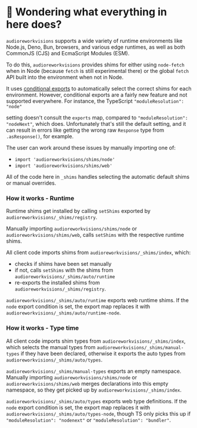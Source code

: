 # 👋 Wondering what everything in here does?

`audioreworkvisions` supports a wide variety of runtime environments like Node.js, Deno, Bun, browsers, and various
edge runtimes, as well as both CommonJS (CJS) and EcmaScript Modules (ESM).

To do this, `audioreworkvisions` provides shims for either using `node-fetch` when in Node (because `fetch` is still experimental there) or the global `fetch` API built into the environment when not in Node.

It uses [conditional exports](https://nodejs.org/api/packages.html#conditional-exports) to
automatically select the correct shims for each environment. However, conditional exports are a fairly new
feature and not supported everywhere. For instance, the TypeScript `"moduleResolution": "node"`

setting doesn't consult the `exports` map, compared to `"moduleResolution": "nodeNext"`, which does.
Unfortunately that's still the default setting, and it can result in errors like
getting the wrong raw `Response` type from `.asResponse()`, for example.

The user can work around these issues by manually importing one of:

- `import 'audioreworkvisions/shims/node'`
- `import 'audioreworkvisions/shims/web'`

All of the code here in `_shims` handles selecting the automatic default shims or manual overrides.

### How it works - Runtime

Runtime shims get installed by calling `setShims` exported by `audioreworkvisions/_shims/registry`.

Manually importing `audioreworkvisions/shims/node` or `audioreworkvisions/shims/web`, calls `setShims` with the respective runtime shims.

All client code imports shims from `audioreworkvisions/_shims/index`, which:

- checks if shims have been set manually
- if not, calls `setShims` with the shims from `audioreworkvisions/_shims/auto/runtime`
- re-exports the installed shims from `audioreworkvisions/_shims/registry`.

`audioreworkvisions/_shims/auto/runtime` exports web runtime shims.
If the `node` export condition is set, the export map replaces it with `audioreworkvisions/_shims/auto/runtime-node`.

### How it works - Type time

All client code imports shim types from `audioreworkvisions/_shims/index`, which selects the manual types from `audioreworkvisions/_shims/manual-types` if they have been declared, otherwise it exports the auto types from `audioreworkvisions/_shims/auto/types`.

`audioreworkvisions/_shims/manual-types` exports an empty namespace.
Manually importing `audioreworkvisions/shims/node` or `audioreworkvisions/shims/web` merges declarations into this empty namespace, so they get picked up by `audioreworkvisions/_shims/index`.

`audioreworkvisions/_shims/auto/types` exports web type definitions.
If the `node` export condition is set, the export map replaces it with `audioreworkvisions/_shims/auto/types-node`, though TS only picks this up if `"moduleResolution": "nodenext"` or `"moduleResolution": "bundler"`.
